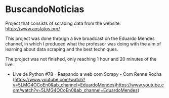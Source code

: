 # BuscandoNoticias

Project that consists of scraping data from the website: https://www.aosfatos.org/

This project was done through a live broadcast on the Eduardo Mendes channel, in which I produced what the professor was doing with the aim of learning about data scraping and the best techniques.

The project was not finished, only reaching 1 hour and 20 minutes of the live.

- Live de Python #78 - Raspando a web com Scrapy - Com Renne Rocha (https://www.youtube.com/watch?v=5LMG4OCoEn0&ab_channel=EduardoMendes)https://www.youtube.com/watch?v=5LMG4OCoEn0&ab_channel=EduardoMendes)
